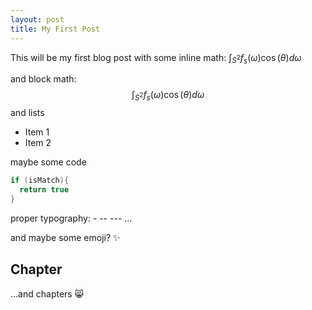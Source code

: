 ```yaml
---
layout: post
title: My First Post
---
```


This will be my first blog post with some inline math: $\int_{S^2}f_s(\omega)\cos(\theta)d\omega$ 

and block math:
$$
\int_{S^2}f_s(\omega)\cos(\theta)d\omega
$$
and lists

* Item 1
* Item 2

maybe some code

```c++
if (isMatch){
  return true
}
```

proper typography: - -- --- ...

and maybe some emoji? :sparkles:

## Chapter

...and chapters :smile_cat: